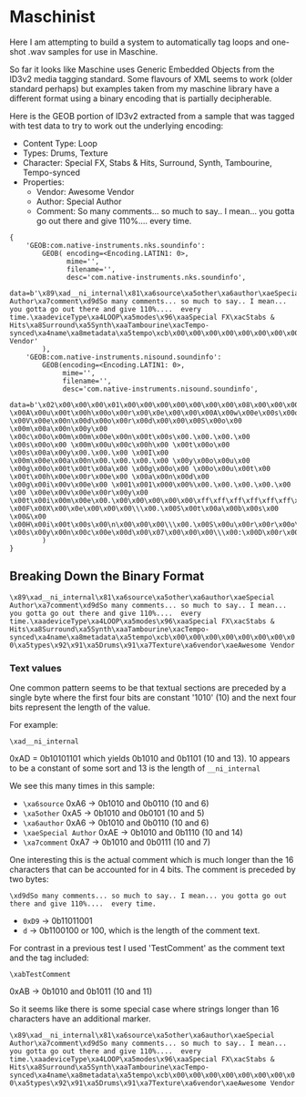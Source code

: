 # Maschinist

Here I am attempting to build a system to automatically tag loops and one-shot
.wav samples for use in Maschine.

So far it looks like Maschine uses Generic Embedded Objects from the ID3v2 
media tagging standard.  Some flavours of XML seems to work (older standard 
perhaps) but examples taken from my maschine library have a different format
using a binary encoding that is partially decipherable.

Here is the GEOB portion of ID3v2 extracted from a sample that was tagged with
test data to try to work out the underlying encoding:

* Content Type: Loop
* Types: Drums, Texture
* Character: Special FX, Stabs & Hits, Surround, Synth, Tambourine, Tempo-synced
* Properties:
	* Vendor: Awesome Vendor
	* Author: Special Author
	* Comment: So many comments... so much to say.. I mean... you gotta go out there and give 110%....  every time.

```
{
	'GEOB:com.native-instruments.nks.soundinfo': 
		GEOB( encoding=<Encoding.LATIN1: 0>, 
			  mime='', 
			  filename='', 
			  desc='com.native-instruments.nks.soundinfo', 
			  data=b'\x89\xad__ni_internal\x81\xa6source\xa5other\xa6author\xaeSpecial Author\xa7comment\xd9dSo many comments... so much to say.. I mean... you gotta go out there and give 110%....  every time.\xaadeviceType\xa4LOOP\xa5modes\x96\xaaSpecial FX\xacStabs & Hits\xa8Surround\xa5Synth\xaaTambourine\xacTempo-synced\xa4name\xa8metadata\xa5tempo\xcb\x00\x00\x00\x00\x00\x00\x00\x00\xa5types\x92\x91\xa5Drums\x91\xa7Texture\xa6vendor\xaeAwesome Vendor'
		), 
	'GEOB:com.native-instruments.nisound.soundinfo': 
		GEOB(encoding=<Encoding.LATIN1: 0>, 
			 mime='', 
			 filename='', 
			 desc='com.native-instruments.nisound.soundinfo', 
			 data=b'\x02\x00\x00\x00\x01\x00\x00\x00\x00\x00\x00\x00\x08\x00\x00\x00m\x00e\x00t\x00a\x00d\x00a\x00t\x00a\x00\x0e\x00\x00\x00S\x00p\x00e\x00c\x00i\x00a\x00l\x00 \x00A\x00u\x00t\x00h\x00o\x00r\x00\x0e\x00\x00\x00A\x00w\x00e\x00s\x00o\x00m\x00e\x00 \x00V\x00e\x00n\x00d\x00o\x00r\x00d\x00\x00\x00S\x00o\x00 \x00m\x00a\x00n\x00y\x00 \x00c\x00o\x00m\x00m\x00e\x00n\x00t\x00s\x00.\x00.\x00.\x00 \x00s\x00o\x00 \x00m\x00u\x00c\x00h\x00 \x00t\x00o\x00 \x00s\x00a\x00y\x00.\x00.\x00 \x00I\x00 \x00m\x00e\x00a\x00n\x00.\x00.\x00.\x00 \x00y\x00o\x00u\x00 \x00g\x00o\x00t\x00t\x00a\x00 \x00g\x00o\x00 \x00o\x00u\x00t\x00 \x00t\x00h\x00e\x00r\x00e\x00 \x00a\x00n\x00d\x00 \x00g\x00i\x00v\x00e\x00 \x001\x001\x000\x00%\x00.\x00.\x00.\x00.\x00 \x00 \x00e\x00v\x00e\x00r\x00y\x00 \x00t\x00i\x00m\x00e\x00.\x00\x00\x00\x00\x00\xff\xff\xff\xff\xff\xff\xff\xff\x00\x00\x00\x00\x00\x00\x00\x00\x00\x00\x00\x00\x00\x00\x00\x00\x04\x00\x00\x00\x01\x00\x00\x00\x00\x00\x00\x00\x08\x00\x00\x00\x0c\x00\x00\x00\\\x00.\x00S\x00p\x00e\x00c\x00i\x00a\x00l\x00 \x00F\x00X\x00\x0e\x00\x00\x00\\\x00.\x00S\x00t\x00a\x00b\x00s\x00 \x00&\x00 \x00H\x00i\x00t\x00s\x00\n\x00\x00\x00\\\x00.\x00S\x00u\x00r\x00r\x00o\x00u\x00n\x00d\x00\x07\x00\x00\x00\\\x00.\x00S\x00y\x00n\x00t\x00h\x00\x0c\x00\x00\x00\\\x00.\x00T\x00a\x00m\x00b\x00o\x00u\x00r\x00i\x00n\x00e\x00\x0e\x00\x00\x00\\\x00.\x00T\x00e\x00m\x00p\x00o\x00-\x00s\x00y\x00n\x00c\x00e\x00d\x00\x07\x00\x00\x00\\\x00:\x00D\x00r\x00u\x00m\x00s\x00\t\x00\x00\x00\\\x00:\x00T\x00e\x00x\x00t\x00u\x00r\x00e\x00\x00\x00\x00\x00\x07\x00\x00\x00\x07\x00\x00\x00\\\x00@\x00c\x00o\x00l\x00o\x00r\x00\x01\x00\x00\x000\x00\x11\x00\x00\x00\\\x00@\x00d\x00e\x00v\x00i\x00c\x00e\x00t\x00y\x00p\x00e\x00f\x00l\x00a\x00g\x00s\x00\x01\x00\x00\x008\x00\x0b\x00\x00\x00\\\x00@\x00s\x00o\x00u\x00n\x00d\x00t\x00y\x00p\x00e\x00\x01\x00\x00\x000\x00\x07\x00\x00\x00\\\x00@\x00t\x00e\x00m\x00p\x00o\x00\x01\x00\x00\x000\x00\x06\x00\x00\x00\\\x00@\x00v\x00e\x00r\x00l\x00\x06\x00\x00\x001\x00.\x007\x00.\x001\x004\x00\x06\x00\x00\x00\\\x00@\x00v\x00e\x00r\x00m\x00\x06\x00\x00\x001\x00.\x007\x00.\x001\x004\x00\x07\x00\x00\x00\\\x00@\x00v\x00i\x00s\x00i\x00b\x00\x01\x00\x00\x000\x00'
		)
}
```

## Breaking Down the Binary Format

`\x89\xad__ni_internal\x81\xa6source\xa5other\xa6author\xaeSpecial Author\xa7comment\xd9dSo many comments... so much to say.. I mean... you gotta go out there and give 110%....  every time.\xaadeviceType\xa4LOOP\xa5modes\x96\xaaSpecial FX\xacStabs & Hits\xa8Surround\xa5Synth\xaaTambourine\xacTempo-synced\xa4name\xa8metadata\xa5tempo\xcb\x00\x00\x00\x00\x00\x00\x00\x00\xa5types\x92\x91\xa5Drums\x91\xa7Texture\xa6vendor\xaeAwesome Vendor`

### Text values
One common pattern seems to be that textual sections are preceded by a single 
byte where the first four bits are constant '1010' (10) and the next four bits
represent the length of the value.

For example:

`\xad__ni_internal`

0xAD = 0b10101101 which yields 0b1010 and 0b1101 (10 and 13).  10 appears to be
a constant of some sort and 13 is the length of `__ni_internal`

We see this many times in this sample:

* `\xa6source` 0xA6 -> 0b1010 and 0b0110 (10 and 6)
* `\xa5other` 0xA5 -> 0b1010 and 0b0101 (10 and 5)
* `\xa6author` 0xA6 -> 0b1010 and 0b0110 (10 and 6)
* `\xaeSpecial Author` 0xAE -> 0b1010 and 0b1110 (10 and 14)
* `\xa7comment` 0xA7 -> 0b1010 and 0b0111 (10 and 7)

One interesting this is the actual comment which is much longer than the 16 
characters that can be accounted for in 4 bits. The comment is preceded by two
bytes:

`\xd9dSo many comments... so much to say.. I mean... you gotta go out there and give 110%....  every time.`

* `0xD9` -> 0b11011001
* `d` -> 0b1100100 or 100, which is the length of the comment text.

For contrast in a previous test I used 'TestComment' as the comment text and
the tag included:

`\xabTestComment`

0xAB -> 0b1010 and 0b1011  (10 and 11)

So it seems like there is some special case where strings longer than 16 
characters have an additional marker.



`\x89\xad__ni_internal\x81\xa6source\xa5other\xa6author\xaeSpecial Author\xa7comment\xd9dSo many comments... so much to say.. I mean... you gotta go out there and give 110%....  every time.\xaadeviceType\xa4LOOP\xa5modes\x96\xaaSpecial FX\xacStabs & Hits\xa8Surround\xa5Synth\xaaTambourine\xacTempo-synced\xa4name\xa8metadata\xa5tempo\xcb\x00\x00\x00\x00\x00\x00\x00\x00\xa5types\x92\x91\xa5Drums\x91\xa7Texture\xa6vendor\xaeAwesome Vendor`